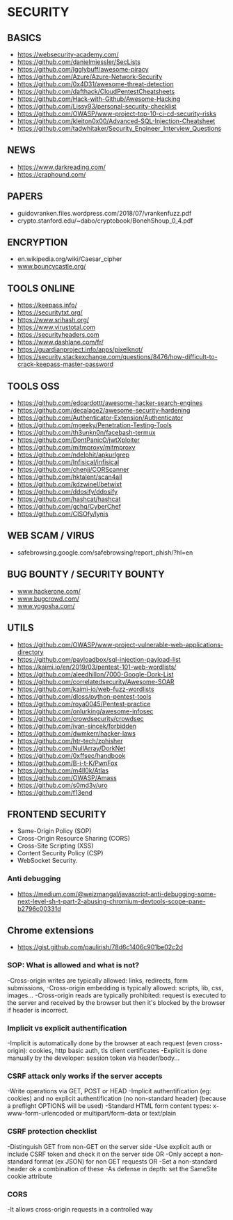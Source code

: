 
# SECURITY

## BASICS

- https://websecurity-academy.com/
- https://github.com/danielmiessler/SecLists
- https://github.com/Igglybuff/awesome-piracy
- https://github.com/Azure/Azure-Network-Security
- https://github.com/0x4D31/awesome-threat-detection
- https://github.com/dafthack/CloudPentestCheatsheets
- https://github.com/Hack-with-Github/Awesome-Hacking
- https://github.com/Lissy93/personal-security-checklist
- https://github.com/OWASP/www-project-top-10-ci-cd-security-risks
- https://github.com/kleiton0x00/Advanced-SQL-Injection-Cheatsheet
- https://github.com/tadwhitaker/Security_Engineer_Interview_Questions

## NEWS

- https://www.darkreading.com/
- https://craphound.com/

## PAPERS
- guidovranken.files.wordpress.com/2018/07/vrankenfuzz.pdf
- crypto.stanford.edu/~dabo/cryptobook/BonehShoup_0_4.pdf

## ENCRYPTION
- en.wikipedia.org/wiki/Caesar_cipher
- www.bouncycastle.org/

## TOOLS ONLINE
- https://keepass.info/
- https://securitytxt.org/
- https://www.srihash.org/
- https://www.virustotal.com
- https://securityheaders.com
- https://www.dashlane.com/fr/
- https://guardianproject.info/apps/pixelknot/
- https://security.stackexchange.com/questions/8476/how-difficult-to-crack-keepass-master-password

## TOOLS OSS
- https://github.com/edoardottt/awesome-hacker-search-engines
- https://github.com/decalage2/awesome-security-hardening
- https://github.com/Authenticator-Extension/Authenticator
- https://github.com/mgeeky/Penetration-Testing-Tools
- https://github.com/th3unkn0n/facebash-termux
- https://github.com/DontPanicO/jwtXploiter
- https://github.com/mitmproxy/mitmproxy
- https://github.com/ndelphit/apkurlgrep
- https://github.com/Infisical/infisical
- https://github.com/chenjj/CORScanner
- https://github.com/hktalent/scan4all
- https://github.com/kdzwinel/betwixt
- https://github.com/ddosify/ddosify
- https://github.com/hashcat/hashcat
- https://github.com/gchq/CyberChef
- https://github.com/CISOfy/lynis

## WEB SCAM / VIRUS
- safebrowsing.google.com/safebrowsing/report_phish/?hl=en

## BUG BOUNTY / SECURITY BOUNTY
- www.hackerone.com/
- www.bugcrowd.com/
- www.yogosha.com/

## UTILS
- https://github.com/OWASP/www-project-vulnerable-web-applications-directory
- https://github.com/payloadbox/sql-injection-payload-list
- https://kaimi.io/en/2019/03/pentest-101-web-wordlists/
- https://github.com/aleedhillon/7000-Google-Dork-List
- https://github.com/correlatedsecurity/Awesome-SOAR
- https://github.com/kaimi-io/web-fuzz-wordlists
- https://github.com/dloss/python-pentest-tools
- https://github.com/roya0045/Pentest-practice
- https://github.com/onlurking/awesome-infosec
- https://github.com/crowdsecurity/crowdsec
- https://github.com/ivan-sincek/forbidden
- https://github.com/dwmkerr/hacker-laws
- https://github.com/htr-tech/zphisher
- https://github.com/NullArray/DorkNet
- https://github.com/0xffsec/handbook
- https://github.com/B-i-t-K/PwnFox
- https://github.com/m4ll0k/Atlas
- https://github.com/OWASP/Amass
- https://github.com/s0md3v/uro
- https://github.com/f13end


## FRONTEND SECURITY
- Same-Origin Policy (SOP)
- Cross-Origin Resource Sharing (CORS)
- Cross-Site Scripting (XSS)
- Content Security Policy (CSP)
- WebSocket Security.

### Anti debugging
- https://medium.com/@weizmangal/javascript-anti-debugging-some-next-level-sh-t-part-2-abusing-chromium-devtools-scope-pane-b2796c00331d

## Chrome extensions
- https://gist.github.com/paulirish/78d6c1406c901be02c2d

### SOP: What is allowed and what is not?
-Cross-origin writes are typically allowed: links, redirects, form submissions,
-Cross-origin embedding is typically allowed: scripts, lib, css, images...
-Cross-origin reads are typically prohibited: request is executed to the server and received by the browser but then it's blocked by the browser if header is incorrect.

### Implicit vs explicit authentification
-Implicit is automatically done by the browser at each request (even cross-origin): cookies, http basic auth, tls client certificates
-Explicit is done manually by the developer: session token via header/body...

### CSRF attack only works if the server accepts
-Write operations via GET, POST or HEAD
-Implicit authentification (eg: cookies) and no explicit authentification (no non-standard header) (because a preflight OPTIONS will be used)
-Standard HTML form content types: x-www-form-urlencoded or multipart/form-data or text/plain

### CSRF protection checklist
-Distinguish GET from non-GET on the server side
-Use explicit auth or include CSRF token and check it on the server side OR
-Only accept a non-standard format (ex JSON) for non GET requests OR
-Set a non-standard header ok a combination of these
-As defense in depth: set the SameSite cookie attribute

### CORS
-It allows cross-origin requests in a controlled way